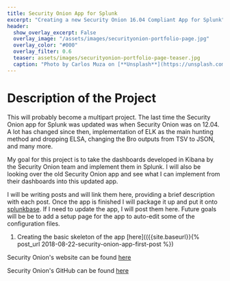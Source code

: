```yaml
---
title: Security Onion App for Splunk
excerpt: "Creating a new Security Onion 16.04 Compliant App for Splunk"
header:
  show_overlay_excerpt: False
  overlay_image: "/assets/images/securityonion-portfolio-page.jpg"
  overlay_color: "#000"
  overlay_filter: 0.6
  teaser: assets/images/securityonion-portfolio-page-teaser.jpg
  caption: "Photo by Carlos Muza on [**Unsplash**](https://unsplash.com)"
---
```


# Description of the Project

This will probably become a multipart project.  The last time the Security Onion app for Splunk was updated was when Security Onion was on 12.04. A lot has changed since then, implementation of ELK as the main hunting method and dropping ELSA, changing the Bro outputs from TSV to JSON, and many more.

My goal for this project is to take the dashboards developed in Kibana by the Security Onion team and implement them in Splunk.  I will also be looking over the old Security Onion app and see what I can implement from their dashboards into this updated app.

I will be writing posts and will link them here, providing a brief description with each post.  Once the app is finished I will package it up and put it onto [splunkbase](https://splunkbase.splunk.com/ "Splunkbase").  If I need to update the app, I will post them here.  Future goals will be be to add a setup page for the app to auto-edit some of the configuration files.

1. Creating the basic skeleton of the app [here](({{site.baseurl}}{% post_url 2018-08-22-security-onion-app-first-post %})

Security Onion's website can be found [here](https://securityonion.net/ "Security Onion")

Security Onion's GitHub can be found [here](https://github.com/security-onion-solutions/security-onion/wiki/IntroductionToSecurityOnion "Security Onion GitHub")
